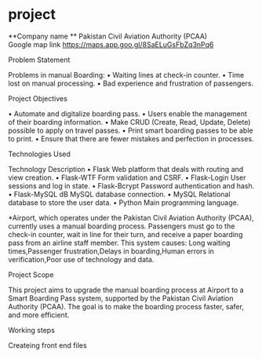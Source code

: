 # project
**Company name **    Pakistan Civil Aviation Authority (PCAA)  
Google map link  https://maps.app.goo.gl/8SaELuGsFbZq3nPq6



Problem Statement

 Problems in manual Boarding: 
•	Waiting lines at check-in counter. 
•	Time lost on manual processing.
•	Bad experience and frustration of passengers.

Project Objectives 

•	Automate and digitalize boarding pass.
•	Users enable the management of their boarding information. 
•	Make CRUD (Create, Read, Update, Delete) possible to apply on travel passes. 
•	Print smart boarding passes to be able to print.
•	Ensure that there are fewer mistakes and perfection in processes.


Technologies Used 

Technology Description
•	Flask Web platform that deals with routing and view creation. 
•	Flask-WTF Form validation and CSRF. 
•	Flask-Login User sessions and log in state.
•	Flask-Bcrypt Password authentication and hash. 
•	Flask-MySQL dB MySQL database connection. 
•	MySQL Relational database to store the user data. 
•	Python Main programming language.





*Airport, which operates under the Pakistan Civil Aviation Authority (PCAA), currently uses a manual boarding process. 
Passengers must go to the check-in counter, wait in line for their turn, and receive a paper boarding pass from an airline staff member. This system causes:
Long waiting times,Passenger frustration,Delays in boarding,Human errors in verification,Poor use of technology and data.

Project Scope 

This project aims to upgrade the manual boarding process at Airport to a Smart Boarding Pass system, supported by the Pakistan Civil Aviation Authority (PCAA).
The goal is to make the boarding process faster, safer, and more efficient.


Working steps


Createing   front end files 
